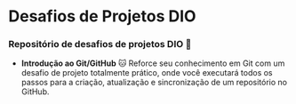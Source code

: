# Desafios de Projetos DIO
### Repositório de desafios de projetos DIO **:dart:**
+ **Introdução ao Git/GitHub** :cat:
	Reforce seu conhecimento em Git com um desafio de projeto totalmente prático, onde você executará todos os passos para a criação, atualização e sincronização de um repositório no GitHub.